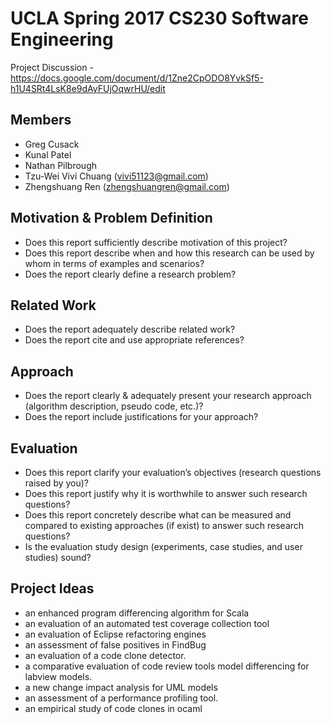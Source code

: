 # UCLA Spring 2017 CS230 Software Engineering
Project Discussion - https://docs.google.com/document/d/1Zne2CpODO8YvkSf5-h1U4SRt4LsK8e9dAyFUjOqwrHU/edit

## Members
- Greg Cusack
- Kunal Patel
- Nathan Pilbrough
- Tzu-Wei Vivi Chuang (vivi51123@gmail.com)
- Zhengshuang Ren (zhengshuangren@gmail.com)

## Motivation & Problem Definition
- Does this report sufficiently describe motivation of this project?
- Does this report describe when and how this research can be used by whom in terms of examples and scenarios?
- Does the report clearly define a research problem?

## Related Work
- Does the report adequately describe related work?
- Does the report cite and use appropriate references?

## Approach
- Does the report clearly & adequately present your research approach (algorithm description, pseudo code, etc.)?
- Does the report include justifications for your approach?

## Evaluation
- Does this report clarify your evaluation’s objectives (research questions raised by you)?
- Does this report justify why it is worthwhile to answer such research questions?
- Does this report concretely describe what can be measured and compared to existing approaches (if exist) to answer such research questions?
- Is the evaluation study design (experiments, case studies, and user studies) sound?

## Project Ideas
- an enhanced program differencing algorithm for Scala 
- an evaluation of an automated test coverage collection tool
- an evaluation of Eclipse refactoring engines
- an assessment of false positives in FindBug 
- an evaluation of a code clone detector. 
- a comparative evaluation of code review tools model differencing for labview models. 
- a new change impact analysis for UML models
- an assessment of a performance profiling tool.
- an empirical study of code clones in ocaml




